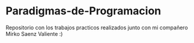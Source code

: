 # Paradigmas-de-Programacion
Repositorio con los trabajos practicos realizados junto con mi compañero Mirko Saenz Valiente :)

